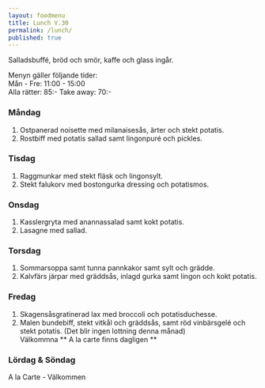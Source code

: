 ```yaml
---
layout: foodmenu
title: Lunch V.30
permalink: /lunch/
published: true
---
```

Salladsbuffé, bröd och smör, kaffe och glass ingår.

Menyn gäller följande tider:  
Mån - Fre: 11:00 - 15:00  
Alla rätter: 85:- Take away: 70:- 

### Måndag
1. Ostpanerad noisette med milanaisesås, ärter och stekt potatis.
2. Rostbiff med potatis sallad samt lingonpuré och pickles.

### Tisdag
1. Raggmunkar med stekt fläsk och lingonsylt.
2. Stekt falukorv med bostongurka dressing och potatismos.

### Onsdag
1. Kasslergryta med anannassalad samt kokt potatis.
2. Lasagne med sallad.

### Torsdag
1.  Sommarsoppa samt tunna pannkakor samt sylt och grädde. 
2.  Kalvfärs järpar med gräddsås, inlagd gurka samt lingon och kokt potatis.
 
### Fredag
1. Skagensåsgratinerad lax med broccoli och potatisduchesse.
2. Malen bundebiff, stekt vitkål och gräddsås, samt röd vinbärsgelé och stekt potatis.
                                               (Det blir ingen lottning denna månad)                          
                                Välkommna
                  ** A la carte finns dagligen **  
### Lördag & Söndag
A la Carte - Välkommen

